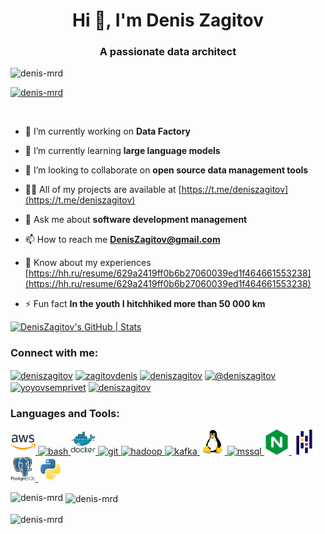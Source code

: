 <h1 align="center">Hi 👋, I'm Denis Zagitov</h1>
<h3 align="center">A passionate data architect</h3>

<p align="left"> <img src="https://komarev.com/ghpvc/?username=denis-mrd&label=Profile%20views&color=0e75b6&style=flat" alt="denis-mrd" /> </p>

<p align="left"> <a href="https://github.com/ryo-ma/github-profile-trophy"><img src="https://github-profile-trophy.vercel.app/?username=denis-mrd" alt="denis-mrd" /></a> </p>

<p align="left"> <a href="https://twitter.com/" target="blank"><img src="https://img.shields.io/twitter/follow/?logo=twitter&style=for-the-badge" alt="" /></a> </p>

- 🔭 I’m currently working on **Data Factory**

- 🌱 I’m currently learning **large language models**

- 👯 I’m looking to collaborate on **open source data management tools**

- 👨‍💻 All of my projects are available at [https://t.me/deniszagitov](https://t.me/deniszagitov)

- 💬 Ask me about **software development management**

- 📫 How to reach me **DenisZagitov@gmail.com**

- 📄 Know about my experiences [https://hh.ru/resume/629a2419ff0b6b27060039ed1f464661553238](https://hh.ru/resume/629a2419ff0b6b27060039ed1f464661553238)

- ⚡ Fun fact **In the youth I hitchhiked more than 50 000 km**

[![DenisZagitov's GitHub | Stats](https://stats.quine.sh/DenisZagitov/github?theme=dark)](https://quine.sh?utm_source=widgets&utm_campaign=DenisZagitov)

<h3 align="left">Connect with me:</h3>
<p align="left">
<a href="https://linkedin.com/in/deniszagitov" target="blank"><img align="center" src="https://raw.githubusercontent.com/rahuldkjain/github-profile-readme-generator/master/src/images/icons/Social/linked-in-alt.svg" alt="deniszagitov" height="30" width="40" /></a>
<a href="https://fb.com/zagitovdenis" target="blank"><img align="center" src="https://raw.githubusercontent.com/rahuldkjain/github-profile-readme-generator/master/src/images/icons/Social/facebook.svg" alt="zagitovdenis" height="30" width="40" /></a>
<a href="https://instagram.com/deniszagitov" target="blank"><img align="center" src="https://raw.githubusercontent.com/rahuldkjain/github-profile-readme-generator/master/src/images/icons/Social/instagram.svg" alt="deniszagitov" height="30" width="40" /></a>
<a href="https://medium.com/@deniszagitov" target="blank"><img align="center" src="https://raw.githubusercontent.com/rahuldkjain/github-profile-readme-generator/master/src/images/icons/Social/medium.svg" alt="@deniszagitov" height="30" width="40" /></a>
<a href="https://www.youtube.com/c/yoyovsemprivet" target="blank"><img align="center" src="https://raw.githubusercontent.com/rahuldkjain/github-profile-readme-generator/master/src/images/icons/Social/youtube.svg" alt="yoyovsemprivet" height="30" width="40" /></a>
<a href="https://www.leetcode.com/deniszagitov" target="blank"><img align="center" src="https://raw.githubusercontent.com/rahuldkjain/github-profile-readme-generator/master/src/images/icons/Social/leet-code.svg" alt="deniszagitov" height="30" width="40" /></a>
</p>
<h3 align="left">Languages and Tools:</h3>
<p align="left"> <a href="https://aws.amazon.com" target="_blank" rel="noreferrer"> <img src="https://raw.githubusercontent.com/devicons/devicon/master/icons/amazonwebservices/amazonwebservices-original-wordmark.svg" alt="aws" width="40" height="40"/> </a> <a href="https://www.gnu.org/software/bash/" target="_blank" rel="noreferrer"> <img src="https://www.vectorlogo.zone/logos/gnu_bash/gnu_bash-icon.svg" alt="bash" width="40" height="40"/> </a> <a href="https://www.docker.com/" target="_blank" rel="noreferrer"> <img src="https://raw.githubusercontent.com/devicons/devicon/master/icons/docker/docker-original-wordmark.svg" alt="docker" width="40" height="40"/> </a> <a href="https://git-scm.com/" target="_blank" rel="noreferrer"> <img src="https://www.vectorlogo.zone/logos/git-scm/git-scm-icon.svg" alt="git" width="40" height="40"/> </a> <a href="https://hadoop.apache.org/" target="_blank" rel="noreferrer"> <img src="https://www.vectorlogo.zone/logos/apache_hadoop/apache_hadoop-icon.svg" alt="hadoop" width="40" height="40"/> </a> <a href="https://kafka.apache.org/" target="_blank" rel="noreferrer"> <img src="https://www.vectorlogo.zone/logos/apache_kafka/apache_kafka-icon.svg" alt="kafka" width="40" height="40"/> </a> <a href="https://www.linux.org/" target="_blank" rel="noreferrer"> <img src="https://raw.githubusercontent.com/devicons/devicon/master/icons/linux/linux-original.svg" alt="linux" width="40" height="40"/> </a> <a href="https://www.microsoft.com/en-us/sql-server" target="_blank" rel="noreferrer"> <img src="https://www.svgrepo.com/show/303229/microsoft-sql-server-logo.svg" alt="mssql" width="40" height="40"/> </a> <a href="https://www.nginx.com" target="_blank" rel="noreferrer"> <img src="https://raw.githubusercontent.com/devicons/devicon/master/icons/nginx/nginx-original.svg" alt="nginx" width="40" height="40"/> </a> <a href="https://pandas.pydata.org/" target="_blank" rel="noreferrer"> <img src="https://raw.githubusercontent.com/devicons/devicon/2ae2a900d2f041da66e950e4d48052658d850630/icons/pandas/pandas-original.svg" alt="pandas" width="40" height="40"/> </a> <a href="https://www.postgresql.org" target="_blank" rel="noreferrer"> <img src="https://raw.githubusercontent.com/devicons/devicon/master/icons/postgresql/postgresql-original-wordmark.svg" alt="postgresql" width="40" height="40"/> </a> <a href="https://www.python.org" target="_blank" rel="noreferrer"> <img src="https://raw.githubusercontent.com/devicons/devicon/master/icons/python/python-original.svg" alt="python" width="40" height="40"/> </a> </p>

<p><img align="left" src="https://github-readme-stats.vercel.app/api/top-langs?username=denis-mrd&show_icons=true&locale=en&layout=compact" alt="denis-mrd" /></p>

<p>&nbsp;<img align="center" src="https://github-readme-stats.vercel.app/api?username=denis-mrd&show_icons=true&locale=en" alt="denis-mrd" /></p>

<p><img align="center" src="https://github-readme-streak-stats.herokuapp.com/?user=denis-mrd&" alt="denis-mrd" /></p>
